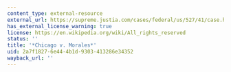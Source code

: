 ```yaml
---
content_type: external-resource
external_url: https://supreme.justia.com/cases/federal/us/527/41/case.html
has_external_license_warning: true
license: https://en.wikipedia.org/wiki/All_rights_reserved
status: ''
title: '*Chicago v. Morales*'
uid: 2a7f1827-6e44-4b1d-9303-413286e34352
wayback_url: ''
---
```

